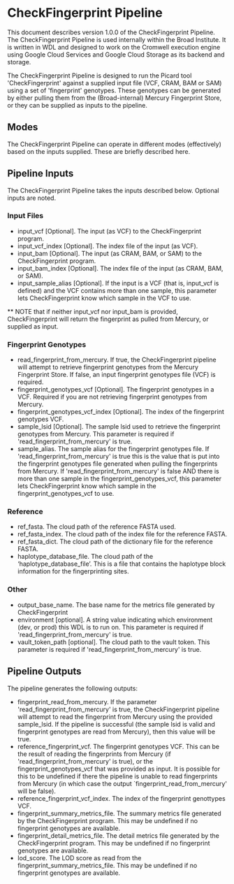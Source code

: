 # CheckFingerprint Pipeline

This document describes version 1.0.0 of the CheckFingerprint Pipeline. The CheckFingerprint Pipeline is used internally within the Broad Institute.  It is written in WDL and designed to work on the Cromwell execution engine using Google Cloud Services and Google Cloud Storage as its backend and storage.  

The CheckFingerprint Pipeline is designed to run the Picard tool 'CheckFingerprint' against a supplied input file (VCF, CRAM, BAM or SAM) using a set of 'fingerprint' genotypes. These genotypes can be generated by either pulling them from the (Broad-internal) Mercury Fingerprint Store, or they can be supplied as inputs to the pipeline.

## Modes

The CheckFingerprint Pipeline can operate in different modes (effectively) based on the inputs supplied. These are briefly described here.



## Pipeline Inputs

The CheckFingerprint Pipeline takes the inputs described below. Optional inputs are noted.

### Input Files

*    input_vcf [Optional]. The input (as VCF) to the CheckFingerprint program.
*    input_vcf_index [Optional]. The index file of the input (as VCF).
*    input_bam [Optional]. The input (as CRAM, BAM, or SAM) to the CheckFingerprint program.
*    input_bam_index [Optional]. The index file of the input (as CRAM, BAM, or SAM).
*    input_sample_alias [Optional]. If the input is a VCF (that is, input_vcf is defined) and the VCF contains more than one sample, this parameter lets CheckFingerprint know which sample in the VCF to use.

** NOTE that if neither input_vcf nor input_bam is provided, CheckFingerprint will return the fingerprint as pulled from Mercury, or supplied as input.

### Fingerprint Genotypes
*    read_fingerprint_from_mercury. If true, the CheckFingerprint pipeline will attempt to retrieve fingerprint genotypes from the Mercury Fingerprint Store. If false, an input fingerprint genotypes file (VCF) is required.
*    fingerprint_genotypes_vcf [Optional]. The fingerprint genotypes in a VCF. Required if you are not retrieving fingerprint genotypes from Mercury.
*    fingerprint_genotypes_vcf_index [Optional]. The index of the fingerprint genotypes VCF.
*    sample_lsid [Optional]. The sample lsid used to retrieve the fingerprint genotypes from Mercury. This parameter is required if 'read_fingerprint_from_mercury' is true.
*    sample_alias. The sample alias for the fingerprint genotypes file. If 'read_fingerprint_from_mercury' is true this is the value that is put into the fingerprint genotypes file generated when pulling the fingerprints from Mercury. If 'read_fingerprint_from_mercury' is false AND there is more than one sample in the fingerprint_genotypes_vcf, this parameter lets CheckFingerprint know which sample in the fingerprint_genotypes_vcf to use.

### Reference
*   ref_fasta. The cloud path of the reference FASTA used.
*   ref_fasta_index. The cloud path of the index file for the reference FASTA.
*   ref_fasta_dict. The cloud path of the dictionary file for the reference FASTA.
*   haplotype_database_file. The cloud path of the ‘haplotype_database_file’. This is a file that contains the haplotype block information for the fingerprinting sites.

### Other
*   output_base_name. The base name for the metrics file generated by CheckFingerprint
*   environment [optional].  A string value indicating which environment (dev, or prod) this WDL is to run on. This parameter is required if 'read_fingerprint_from_mercury' is true.
*   vault_token_path [optional]. The cloud path to the vault token. This parameter is required if 'read_fingerprint_from_mercury' is true.


## Pipeline Outputs

The pipeline generates the following outputs:

*   fingerprint_read_from_mercury. If the parameter 'read_fingerprint_from_mercury' is true, the CheckFingerprint pipeline will attempt to read the fingerprint from Mercury using the provided sample_lsid. If the pipeline is successful (the sample lsid is valid and fingerprint genotypes are read from Mercury), then this value will be true.
*   reference_fingerprint_vcf. The fingerprint genotypes VCF. This can be the result of reading the fingerprints from Mercury (if 'read_fingerprint_from_mercury' is true), or the fingerprint_genotypes_vcf that was provided as input. It is possible for this to be undefined if there the pipeline is unable to read fingerprints from Mercury (in which case the output `fingerprint_read_from_mercury' will be false).
*   reference_fingerprint_vcf_index. The index of the fingerprint genottypes VCF.
*   fingerprint_summary_metrics_file. The summary metrics file generated by the CheckFingerprint program. This may be undefined if no fingerprint genotypes are available.
*   fingerprint_detail_metrics_file. The detail metrics file generated by the CheckFingerprint program. This may be undefined if no fingerprint genotypes are available.
*   lod_score. The LOD score as read from the fingerprint_summary_metrics_file. This may be undefined if no fingerprint genotypes are available.



